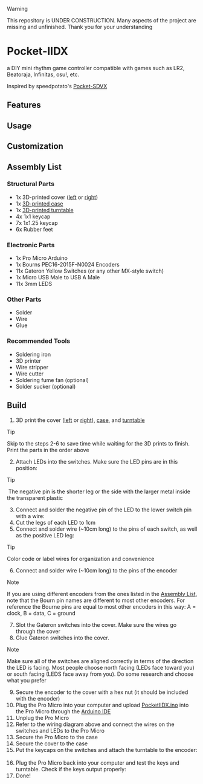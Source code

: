 > [!WARNING]  
> This repository is UNDER CONSTRUCTION. Many aspects of the project are missing and unfinished. Thank you for your understanding 

# Pocket-IIDX
a DIY mini rhythm game controller compatible with games such as LR2, Beatoraja, Infinitas, osu!, etc.

Inspired by speedpotato's [Pocket-SDVX](https://github.com/speedypotato/Pocket-SDVX)


## Features


## Usage


## Customization


## Assembly List
### Structural Parts
- 1x 3D-printed cover ([left]() or [right]())		<!-- include links -->
- 1x [3D-printed case]()		<!-- include links -->
- 1x [3D-printed turntable]()		<!-- include links -->
- 4x 1x1 keycap
- 7x 1x1.25 keycap
- 6x Rubber feet

### Electronic Parts
- 1x Pro Micro Arduino
- 1x Bourns PEC16-2015F-N0024 Encoders
- 11x Gateron Yellow Switches (or any other MX-style switch)
- 1x Micro USB Male to USB A Male
- 11x 3mm LEDS		<!-- check size -->

### Other Parts
- Solder
- Wire
- Glue

### Recommended Tools
- Soldering iron
- 3D printer
- Wire stripper
- Wire cutter
- Soldering fume fan (optional)
- Solder sucker (optional)



## Build
1. 3D print the cover ([left]() or [right]()), [case](), and [turntable]()		<!-- include links -->
> [!TIP]
> Skip to the steps 2-6 to save time while waiting for the 3D prints to finish.
> Print the parts in the order above
2. Attach LEDs into the switches. Make sure the LED pins are in this position: ![]()		<!-- img -->
> [!TIP]
> ![]() The negative pin is the shorter leg or the side with the larger metal inside the transparent plastic		<!-- img --> 
3. Connect and solder the negative pin of the LED to the lower switch pin with a wire: ![]()		<!-- img -->
4. Cut the legs of each LED to 1cm		<!-- check size -->
5. Connect and solder wire (~10cm long) to the pins of each switch, as well as the positive LED leg: ![]()		<!-- img & check wire length -->
> [!TIP]
> Color code or label wires for organization and convenience
> ![]()		<!-- example -->
6. Connect and solder wire (~10cm long) to the pins of the encoder		<!-- check wire length -->
> [!NOTE]
> If you are using different encoders from the ones listed in the [Assembly List](), note that the Bourn pin names are different to most other encoders.
> For reference the Bourne pins are equal to most other encoders in this way: A = clock, B = data, C = ground 
7. Slot the Gateron switches into the cover. Make sure the wires go through the cover
8. Glue Gateron switches into the cover. 
> [!NOTE]
> Make sure all of the switches are aligned correctly in terms of the direction the LED is facing.
> Most people choose north facing (LEDs face toward you) or south facing (LEDS face away from you).
> Do some research and choose what you prefer
9. Secure the encoder to the cover with a hex nut (it should be included with the encoder)
10. Plug the Pro Micro into your computer and upload [PocketIIDX.ino]() into the Pro Micro through the [Arduino IDE](https://www.arduino.cc/en/software)		<!-- link -->
11. Unplug the Pro Micro
![]()		<!-- wiring diagram -->
12. Refer to the wiring diagram above and connect the wires on the switches and LEDs to the Pro Micro
13. Secure the Pro Micro to the case
14. Secure the cover to the case
15. Put the keycaps on the switches and attach the turntable to the encoder: ![]()		<!-- img -->
16. Plug the Pro Micro back into your computer and test the keys and turntable. Check if the keys output properly: ![]()		<!-- img -->
17. Done!
